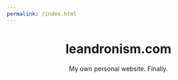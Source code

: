 ```yaml
---
permalink: /index.html
---
```


<!--suppress HtmlDeprecatedAttribute -->
<div align="center">
  <h1>leandronism.com</h1>
  <p>My own personal website. Finally.</p>
</div>
